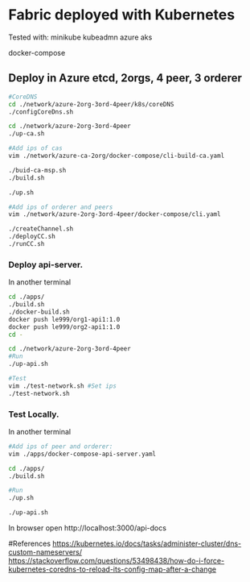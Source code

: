 # Fabric deployed with Kubernetes

Tested with:
minikube
kubeadmn
azure aks

docker-compose


## Deploy in Azure etcd, 2orgs, 4 peer, 3 orderer
```bash
#CoreDNS
cd ./network/azure-2org-3ord-4peer/k8s/coreDNS
./configCoreDns.sh
```

```bash
cd ./network/azure-2org-3ord-4peer
./up-ca.sh

#Add ips of cas
vim ./network/azure-ca-2org/docker-compose/cli-build-ca.yaml

./buid-ca-msp.sh
./build.sh

./up.sh

#Add ips of orderer and peers
vim ./network/azure-2org-3ord-4peer/docker-compose/cli.yaml

./createChannel.sh
./deployCC.sh
./runCC.sh

```

### Deploy api-server.

In another terminal
```bash
cd ./apps/
./build.sh
./docker-build.sh
docker push le999/org1-api1:1.0
docker push le999/org2-api1:1.0
cd -

cd ./network/azure-2org-3ord-4peer
#Run
./up-api.sh

#Test
vim ./test-network.sh #Set ips
./test-network.sh
```


### Test Locally.

In another terminal
```bash
#Add ips of peer and orderer:
vim ./apps/docker-compose-api-server.yaml

cd ./apps/
./build.sh

#Run
./up.sh

./up-api.sh
```

In browser open
http://localhost:3000/api-docs



#References
https://kubernetes.io/docs/tasks/administer-cluster/dns-custom-nameservers/
https://stackoverflow.com/questions/53498438/how-do-i-force-kubernetes-coredns-to-reload-its-config-map-after-a-change
